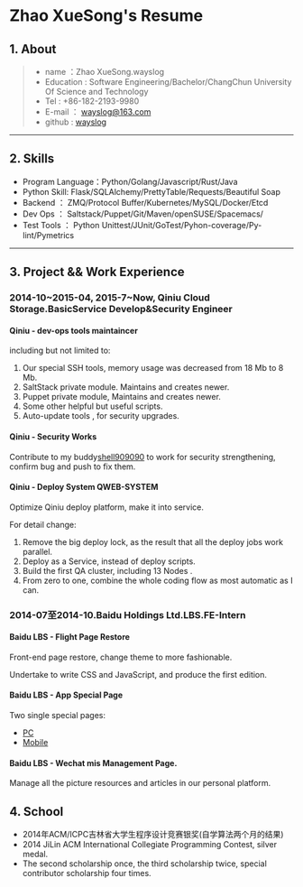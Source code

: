 # Zhao XueSong's Resume

## 1. About
>* name ：Zhao XueSong.wayslog
>* Education : Software Engineering/Bachelor/ChangChun University Of Science and Technology
>* Tel : +86-182-2193-9980 
>* E-mail ： wayslog@163.com
>* github : [wayslog](https://github.com/wayslog)

---

## 2. Skills

- Program Language：Python/Golang/Javascript/Rust/Java
- Python Skill: Flask/SQLAlchemy/PrettyTable/Requests/Beautiful Soap
- Backend ： ZMQ/Protocol Buffer/Kubernetes/MySQL/Docker/Etcd
- Dev Ops ： Saltstack/Puppet/Git/Maven/openSUSE/Spacemacs/
- Test Tools ： Python Unittest/JUnit/GoTest/Pyhon-coverage/Py-lint/Pymetrics

---

## 3. Project && Work Experience

### 2014-10~2015-04, 2015-7~Now, Qiniu Cloud Storage.BasicService Develop&Security Engineer

#### Qiniu - dev-ops tools maintaincer

including but not limited to:

1. Our special SSH tools, memory usage was decreased from 18 Mb to 8 Mb.
2. SaltStack private module. Maintains and creates newer.
3. Puppet private module, Maintains and creates newer.
4. Some other helpful but useful scripts.
5. Auto-update tools , for security upgrades.

#### Qiniu - Security Works

Contribute to my buddy[shell909090](http://github.com/shell909090) to work for security strengthening, confirm bug and push to fix them.

#### Qiniu - Deploy System QWEB-SYSTEM 

Optimize Qiniu deploy platform, make it into service. 

For detail change:

1. Remove the big deploy lock, as the result that all the deploy jobs work parallel.
2. Deploy as a Service, instead of deploy scripts.
3. Build the first QA cluster, including 13 Nodes .
4. From zero to one, combine the whole coding flow as most automatic as I can.


### 2014-07至2014-10.Baidu Holdings Ltd.LBS.FE-Intern

#### Baidu LBS - Flight Page Restore

Front-end page restore, change theme to more fashionable.

Undertake to write CSS and JavaScript, and produce the first edition.

#### Baidu LBS - App Special Page

Two single special pages:

* [PC](http://lvyou.baidu.com/event/s/2014goldenweek/?fr=index)
* [Mobile](http://lvyou.baidu.com/event/s/2014goldenweek/webapp)

#### Baidu LBS - Wechat mis Management Page.

Manage all the picture resources and articles in our personal platform.

## 4. School 

* 2014年ACM/ICPC吉林省大学生程序设计竞赛银奖(自学算法两个月的结果)
* 2014 JiLin ACM International Collegiate Programming Contest, silver medal.
* The second scholarship once, the third scholarship twice, special contributor scholarship four times.
